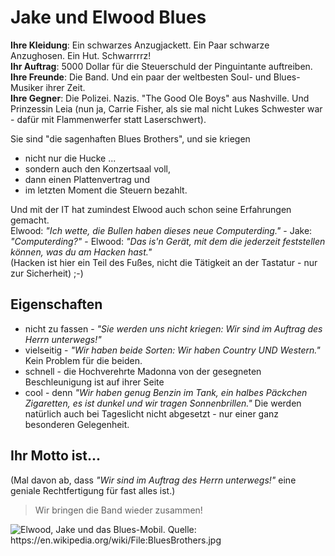 # Jake und Elwood Blues

__Ihre Kleidung__: Ein schwarzes Anzugjackett. Ein Paar schwarze Anzughosen. Ein Hut. Schwarrrrz!  
__Ihr Auftrag__: 5000 Dollar für die Steuerschuld der Pinguintante auftreiben.  
__Ihre Freunde__: Die Band. Und ein paar der weltbesten Soul- und Blues-Musiker ihrer Zeit.  
__Ihre Gegner__: Die Polizei. Nazis. "The Good Ole Boys" aus Nashville. Und Prinzessin Leia (nun ja, Carrie Fisher, als sie mal nicht Lukes Schwester war - dafür mit Flammenwerfer statt Laserschwert).  

Sie sind "die sagenhaften Blues Brothers", und sie kriegen  
 * nicht nur die Hucke ...  
 * sondern auch den Konzertsaal voll,  
 * dann einen Plattenvertrag und  
 * im letzten Moment die Steuern bezahlt.  

Und mit der IT hat zumindest Elwood auch schon seine Erfahrungen gemacht.  
Elwood: _"Ich wette, die Bullen haben dieses neue Computerding."_ - Jake: _"Computerding?"_ - Elwood: _"Das is'n Gerät, mit dem die jederzeit feststellen können, was du am Hacken hast."_  
(Hacken ist hier ein Teil des Fußes, nicht die Tätigkeit an der Tastatur - nur zur Sicherheit) ;-)

## Eigenschaften
 * nicht zu fassen \- _"Sie werden uns nicht kriegen: Wir sind im Auftrag des Herrn unterwegs!"_
 * vielseitig \- _"Wir haben beide Sorten: Wir haben Country UND Western."_ Kein Problem für die beiden.
 * schnell \- die Hochverehrte Madonna von der gesegneten Beschleunigung ist auf ihrer Seite 
 * cool \- denn _"Wir haben genug Benzin im Tank, ein halbes Päckchen Zigaretten, es ist dunkel und wir tragen Sonnenbrillen."_ Die werden natürlich auch bei Tageslicht nicht abgesetzt - nur einer ganz besonderen Gelegenheit.

## Ihr Motto ist...
(Mal davon ab, dass _"Wir sind im Auftrag des Herrn unterwegs!"_ eine geniale Rechtfertigung für fast alles ist.)

> Wir bringen die Band wieder zusammen!

<img src="https://upload.wikimedia.org/wikipedia/en/f/f5/BluesBrothers.jpg" alt="Elwood, Jake und das Blues-Mobil. Quelle: https://en.wikipedia.org/wiki/File:BluesBrothers.jpg" />